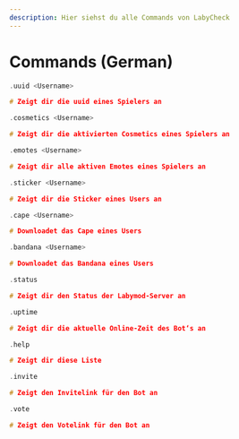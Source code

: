 ```yaml
---
description: Hier siehst du alle Commands von LabyCheck
---
```


# Commands \(German\)

```c
.uuid <Username>

# Zeigt dir die uuid eines Spielers an
```

```c
.cosmetics <Username>

# Zeigt dir die aktivierten Cosmetics eines Spielers an
```

```c
.emotes <Username>

# Zeigt dir alle aktiven Emotes eines Spielers an
```

```c
.sticker <Username>

# Zeigt dir die Sticker eines Users an
```

```c
.cape <Username>

# Downloadet das Cape eines Users
```

```c
.bandana <Username>

# Downloadet das Bandana eines Users
```

```c
.status

# Zeigt dir den Status der Labymod-Server an
```

```c
.uptime

# Zeigt dir die aktuelle Online-Zeit des Bot‘s an
```

```c
.help

# Zeigt dir diese Liste
```

```c
.invite

# Zeigt den Invitelink für den Bot an
```

```c
.vote

# Zeigt den Votelink für den Bot an
```

